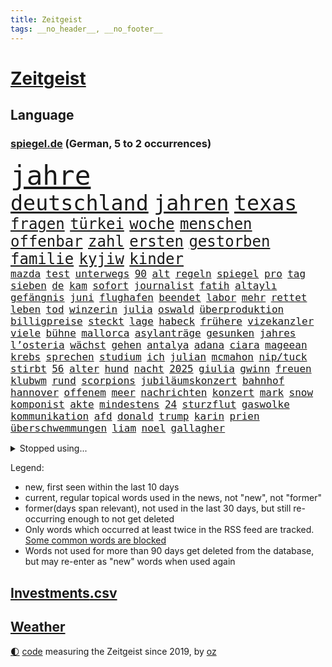 ```yaml
---
title: Zeitgeist
tags: __no_header__, __no_footer__
---
```


# [Zeitgeist](https://oliz.io/zeitgeist/)

## Language

<h3><a href="https://www.spiegel.de" target="_blank">spiegel.de</a> (German, 5 to 2 occurrences)</h3>
<p style="font-family:monospace">
<span style="font-size:32pt"><a href="news_links.html#jahre" class="current">jahre</a></span>
<br>
<span style="font-size:25pt"><a href="news_links.html#deutschland" class="current">deutschland</a></span>
<span style="font-size:25pt"><a href="news_links.html#jahren" class="current">jahren</a></span>
<span style="font-size:25pt"><a href="news_links.html#texas" class="current">texas</a></span>
<br>
<span style="font-size:18pt"><a href="news_links.html#fragen" class="current">fragen</a></span>
<span style="font-size:18pt"><a href="news_links.html#türkei" class="current">türkei</a></span>
<span style="font-size:18pt"><a href="news_links.html#woche" class="current">woche</a></span>
<span style="font-size:18pt"><a href="news_links.html#menschen" class="current">menschen</a></span>
<span style="font-size:18pt"><a href="news_links.html#offenbar" class="current">offenbar</a></span>
<span style="font-size:18pt"><a href="news_links.html#zahl" class="current">zahl</a></span>
<span style="font-size:18pt"><a href="news_links.html#ersten" class="current">ersten</a></span>
<span style="font-size:18pt"><a href="news_links.html#gestorben" class="current">gestorben</a></span>
<span style="font-size:18pt"><a href="news_links.html#familie" class="current">familie</a></span>
<span style="font-size:18pt"><a href="news_links.html#kyjiw" class="current">kyjiw</a></span>
<span style="font-size:18pt"><a href="news_links.html#kinder" class="current">kinder</a></span>
<br>
<span style="font-size:12pt"><a href="news_links.html#mazda" class="new">mazda</a></span>
<span style="font-size:12pt"><a href="news_links.html#test" class="current">test</a></span>
<span style="font-size:12pt"><a href="news_links.html#unterwegs" class="current">unterwegs</a></span>
<span style="font-size:12pt"><a href="news_links.html#90" class="current">90</a></span>
<span style="font-size:12pt"><a href="news_links.html#alt" class="current">alt</a></span>
<span style="font-size:12pt"><a href="news_links.html#regeln" class="current">regeln</a></span>
<span style="font-size:12pt"><a href="news_links.html#spiegel" class="current">spiegel</a></span>
<span style="font-size:12pt"><a href="news_links.html#pro" class="current">pro</a></span>
<span style="font-size:12pt"><a href="news_links.html#tag" class="current">tag</a></span>
<span style="font-size:12pt"><a href="news_links.html#sieben" class="current">sieben</a></span>
<span style="font-size:12pt"><a href="news_links.html#de" class="current">de</a></span>
<span style="font-size:12pt"><a href="news_links.html#kam" class="current">kam</a></span>
<span style="font-size:12pt"><a href="news_links.html#sofort" class="current">sofort</a></span>
<span style="font-size:12pt"><a href="news_links.html#journalist" class="current">journalist</a></span>
<span style="font-size:12pt"><a href="news_links.html#fatih" class="current">fatih</a></span>
<span style="font-size:12pt"><a href="news_links.html#altaylı" class="new">altaylı</a></span>
<span style="font-size:12pt"><a href="news_links.html#gefängnis" class="current">gefängnis</a></span>
<span style="font-size:12pt"><a href="news_links.html#juni" class="current">juni</a></span>
<span style="font-size:12pt"><a href="news_links.html#flughafen" class="current">flughafen</a></span>
<span style="font-size:12pt"><a href="news_links.html#beendet" class="current">beendet</a></span>
<span style="font-size:12pt"><a href="news_links.html#labor" class="current">labor</a></span>
<span style="font-size:12pt"><a href="news_links.html#mehr" class="current">mehr</a></span>
<span style="font-size:12pt"><a href="news_links.html#rettet" class="current">rettet</a></span>
<span style="font-size:12pt"><a href="news_links.html#leben" class="current">leben</a></span>
<span style="font-size:12pt"><a href="news_links.html#tod" class="current">tod</a></span>
<span style="font-size:12pt"><a href="news_links.html#winzerin" class="new">winzerin</a></span>
<span style="font-size:12pt"><a href="news_links.html#julia" class="current">julia</a></span>
<span style="font-size:12pt"><a href="news_links.html#oswald" class="new">oswald</a></span>
<span style="font-size:12pt"><a href="news_links.html#überproduktion" class="new">überproduktion</a></span>
<span style="font-size:12pt"><a href="news_links.html#billigpreise" class="new">billigpreise</a></span>
<span style="font-size:12pt"><a href="news_links.html#steckt" class="current">steckt</a></span>
<span style="font-size:12pt"><a href="news_links.html#lage" class="current">lage</a></span>
<span style="font-size:12pt"><a href="news_links.html#habeck" class="current">habeck</a></span>
<span style="font-size:12pt"><a href="news_links.html#frühere" class="current">frühere</a></span>
<span style="font-size:12pt"><a href="news_links.html#vizekanzler" class="current">vizekanzler</a></span>
<span style="font-size:12pt"><a href="news_links.html#viele" class="current">viele</a></span>
<span style="font-size:12pt"><a href="news_links.html#bühne" class="current">bühne</a></span>
<span style="font-size:12pt"><a href="news_links.html#mallorca" class="current">mallorca</a></span>
<span style="font-size:12pt"><a href="news_links.html#asylanträge" class="new">asylanträge</a></span>
<span style="font-size:12pt"><a href="news_links.html#gesunken" class="current">gesunken</a></span>
<span style="font-size:12pt"><a href="news_links.html#jahres" class="current">jahres</a></span>
<span style="font-size:12pt"><a href="news_links.html#l’osteria" class="new">l’osteria</a></span>
<span style="font-size:12pt"><a href="news_links.html#wächst" class="current">wächst</a></span>
<span style="font-size:12pt"><a href="news_links.html#gehen" class="current">gehen</a></span>
<span style="font-size:12pt"><a href="news_links.html#antalya" class="new">antalya</a></span>
<span style="font-size:12pt"><a href="news_links.html#adana" class="new">adana</a></span>
<span style="font-size:12pt"><a href="news_links.html#ciara" class="new">ciara</a></span>
<span style="font-size:12pt"><a href="news_links.html#mageean" class="new">mageean</a></span>
<span style="font-size:12pt"><a href="news_links.html#krebs" class="current">krebs</a></span>
<span style="font-size:12pt"><a href="news_links.html#sprechen" class="current">sprechen</a></span>
<span style="font-size:12pt"><a href="news_links.html#studium" class="current">studium</a></span>
<span style="font-size:12pt"><a href="news_links.html#ich" class="current">ich</a></span>
<span style="font-size:12pt"><a href="news_links.html#julian" class="current">julian</a></span>
<span style="font-size:12pt"><a href="news_links.html#mcmahon" class="new">mcmahon</a></span>
<span style="font-size:12pt"><a href="news_links.html#nip/tuck" class="new">nip/tuck</a></span>
<span style="font-size:12pt"><a href="news_links.html#stirbt" class="current">stirbt</a></span>
<span style="font-size:12pt"><a href="news_links.html#56" class="current">56</a></span>
<span style="font-size:12pt"><a href="news_links.html#alter" class="current">alter</a></span>
<span style="font-size:12pt"><a href="news_links.html#hund" class="current">hund</a></span>
<span style="font-size:12pt"><a href="news_links.html#nacht" class="current">nacht</a></span>
<span style="font-size:12pt"><a href="news_links.html#2025" class="current">2025</a></span>
<span style="font-size:12pt"><a href="news_links.html#giulia" class="new">giulia</a></span>
<span style="font-size:12pt"><a href="news_links.html#gwinn" class="new">gwinn</a></span>
<span style="font-size:12pt"><a href="news_links.html#freuen" class="current">freuen</a></span>
<span style="font-size:12pt"><a href="news_links.html#klubwm" class="current">klubwm</a></span>
<span style="font-size:12pt"><a href="news_links.html#rund" class="current">rund</a></span>
<span style="font-size:12pt"><a href="news_links.html#scorpions" class="new">scorpions</a></span>
<span style="font-size:12pt"><a href="news_links.html#jubiläumskonzert" class="new">jubiläumskonzert</a></span>
<span style="font-size:12pt"><a href="news_links.html#bahnhof" class="new">bahnhof</a></span>
<span style="font-size:12pt"><a href="news_links.html#hannover" class="current">hannover</a></span>
<span style="font-size:12pt"><a href="news_links.html#offenem" class="new">offenem</a></span>
<span style="font-size:12pt"><a href="news_links.html#meer" class="current">meer</a></span>
<span style="font-size:12pt"><a href="news_links.html#nachrichten" class="current">nachrichten</a></span>
<span style="font-size:12pt"><a href="news_links.html#konzert" class="current">konzert</a></span>
<span style="font-size:12pt"><a href="news_links.html#mark" class="current">mark</a></span>
<span style="font-size:12pt"><a href="news_links.html#snow" class="current">snow</a></span>
<span style="font-size:12pt"><a href="news_links.html#komponist" class="new">komponist</a></span>
<span style="font-size:12pt"><a href="news_links.html#akte" class="new">akte</a></span>
<span style="font-size:12pt"><a href="news_links.html#mindestens" class="current">mindestens</a></span>
<span style="font-size:12pt"><a href="news_links.html#24" class="current">24</a></span>
<span style="font-size:12pt"><a href="news_links.html#sturzflut" class="new">sturzflut</a></span>
<span style="font-size:12pt"><a href="news_links.html#gaswolke" class="new">gaswolke</a></span>
<span style="font-size:12pt"><a href="news_links.html#kommunikation" class="current">kommunikation</a></span>
<span style="font-size:12pt"><a href="news_links.html#afd" class="current">afd</a></span>
<span style="font-size:12pt"><a href="news_links.html#donald" class="current">donald</a></span>
<span style="font-size:12pt"><a href="news_links.html#trump" class="current">trump</a></span>
<span style="font-size:12pt"><a href="news_links.html#karin" class="current">karin</a></span>
<span style="font-size:12pt"><a href="news_links.html#prien" class="current">prien</a></span>
<span style="font-size:12pt"><a href="news_links.html#überschwemmungen" class="current">überschwemmungen</a></span>
<span style="font-size:12pt"><a href="news_links.html#liam" class="current">liam</a></span>
<span style="font-size:12pt"><a href="news_links.html#noel" class="new">noel</a></span>
<span style="font-size:12pt"><a href="news_links.html#gallagher" class="current">gallagher</a></span>
</p>
<details>
<summary>Stopped using...</summary>
<p class="former" style="font-size:12pt">
anstieg(1716) anwalt(1716) christoph(1716) joe(1716) wagen(1716) gelegt(1715) helfer(1715) klagen(1715) krankenhäuser(1715) siegt(1715) aufgeben(1714) erfasst(1714) geschäfte(1714) konservativen(1714) november(1714) vorschläge(1714) weitgehend(1714) arbeitnehmer(1713) biden(1713) 300(1712) gefasst(1712) künftigen(1712) präsidentschaftswahl(1712) vorher(1712) wichtig(1712) entwarnung(1711) persönliche(1711) position(1711) standort(1711) bidens(1710) co₂(1710) einzug(1710) jüngeren(1710) rezept(1710) gefährliche(1709) nummer(1709) tore(1709) united(1709) angeklagte(1708) fußballbundesliga(1708) mannes(1708) nordsee(1708) südafrika(1708) wahrheit(1708) werke(1708) augsburg(1707) eingereicht(1707) forderungen(1707) franziskus(1707) justiz(1707) schlagzeilen(1707) wirkung(1707) angeklagter(1706) daraufhin(1706) gewerkschaft(1706) rat(1706) türkischen(1706) verraten(1706) wechseln(1706) litauen(1705) lügen(1705) tokio(1705) triumph(1705) optimistisch(1704) rassistischen(1704) verschwand(1704) coach(1703) möglichst(1703) riesige(1703) vieler(1703) wähler(1703) freie(1702) organisation(1702) 31(1701) bundesstaat(1701) taiwan(1701) antisemitismus(1700) beinahe(1700) dramatisch(1700) erkrankung(1700) befreien(1699) fußballprofi(1698) überraschung(1698) 11(1697) 3(1697) offenen(1697) trafen(1697) wende(1696) halb(1693) nah(1693) rückzug(1692) wem(1690) betrifft(1688) erwachsene(1686) gelingen(1684) handy(1683) vorgänger(1682) smartphones(1673) liberalen(1668) bewegt(1667) lehrkräfte(1667) hitler(1646) milliardär(1603) rumänien(1527) gestanden(1495) müll(1471) truppe(1452) verdi(1452) insbesondere(1432) 120(1412) kuriose(1412) 20000(1409) hoffenheim(1382) getöteten(1370) zentralen(1345) regierungschefin(1344) euländer(1322) dutzenden(1302) unserem(1302) öffentlichrechtlichen(1274) krim(1260) geplatzt(1253) ring(1253) überwachung(1249) desto(1247) lücken(1196) nebenbei(1191) königsklasse(1172) humor(1161) antisemitische(1160) aufeinander(1141) schlamm(1140) galten(1106) lob(1102) anlauf(1097) nationale(1097) justizminister(1096) erntet(1091) deutsch(1085) kampagne(1078) streiks(1044) 05(1032) nackt(1023) methoden(986) bergen(977) deuten(975) staates(942) kampfjets(938) djokovic(932) wechselte(932) gedroht(928) check(921) opfers(912) zehnte(904) erfolgreiche(893) viertagewoche(893) ständig(869) manöver(859) darmstadt(843) vereinten(843) tragischen(831) wendepunkt(829) name(827) angerichtet(809) radsport(809) wohnen(805) gekürt(803) helmut(787) härtere(786) getrieben(784) seltsame(764) psychische(757) qualität(737) festgestellt(733) anschluss(724) steve(724) vertrauter(709) parlamentswahl(673) anzeige(669) frank(668) völkermord(667) alaska(666) rekonstruktion(660) franziska(651) miliz(649) herbert(640) besserung(638) comedian(633) eingeschränkt(631) getöteter(630) horst(627) hinterlässt(621) nachbarland(620) mars(609) ausfälle(608) nominierung(607) mancherorts(599) reagierten(595) wahlsieg(595) rafah(594) eingedrungen(591) club(589) lebron(582) sprecherin(576) gespalten(571) kostenlos(567) student(567) ließe(564) bereichen(561) bestraft(557) simon(549) riesigen(546) erinnerung(543) is(540) ambitionen(538) abgefeuert(535) huthis(535) bezeichnete(532) rutscht(525) nvidia(524) spekulationen(524) seoul(522) brandenburgischen(521) niemals(514) gesundheitszustand(510) hype(509) potsdam(508) 2006(505) reichsten(502) marken(501) kontroversen(499) shein(499) gefühle(498) hummels(498) mats(498) jr(497) karriereende(497) jagt(496) asien(494) populisten(493) erleichtert(492) fertig(482) geschichten(481) zoo(481) rasch(476) pferde(474) 58(473) mount(473) eukommissionspräsidentin(472) sabine(470) superstars(470) usmedien(469) legten(468) rhetorik(464) hessischen(463) scheidung(462) dienen(460) angeschlagene(456) singapur(453) laufende(450) rechtsradikale(449) drin(443) bürgerkrieg(438) statistische(438) 250(437) faktencheck(437) ruhrgebiet(437) milliardäre(436) denkbar(431) elektromobilität(429) lebenslanger(428) instanz(425) weber(421) düstere(419) publikums(418) akteure(417) flut(417) sprecher(409) hitlers(407) meinungsfreiheit(407) anlegen(406) genauen(396) europäisches(395) rassistischer(378) verspätungen(378) polizeigewalt(367) kurioser(362) süddeutschland(362) zuerst(361) enttäuschung(355) westküste(355) peinlich(348) popsängerin(348) telefon(348) erwischt(345) medikament(343) music(341) ausländischen(340) gesichert(336) weltgesundheitsorganisation(335) enger(333) verbracht(332) zuversicht(332) kalkül(328) altern(327) kater(325) impfstoff(322) yoga(315) uspolitik(311) 27jährige(310) kursk(308) scheiterten(308) staatsoberhaupt(307) verhängen(305) reformieren(304) ceo(303) asiatischen(302) möglichem(299) verpasste(297) waffenhilfe(296) punktet(295) vergangen(294) zugriff(291) parteichefin(290) unterbringung(290) abgesetzt(287) gebiets(287) ungewiss(286) flüchtete(285) nutzerinnen(285) gegenden(283) absender(282) bewirbt(281) inflationsrate(277) hugo(276) h(275) heidenheim(275) tiefer(275) abgeschnitten(274) schädel(273) namibia(272) washingtons(272) elversberg(271) fassen(269) dauerten(268) maren(268) katastrophal(267) braunschweig(264) eindämmen(264) saintgermain(262) einziehen(261) jordanien(261) bewährungsstrafe(260) zunahme(260) milde(259) rauchen(259) marcel(257) verliehen(257) ursprung(256) vogel(256) nachbarländer(254) inhalten(253) geladen(252) antónio(251) guterres(251) unogeneralsekretär(251) vorsorglich(249) aktueller(247) verunglückte(247) arizona(246) harmlos(246) kern(246) stromausfälle(246) verrückt(245) konten(244) entdeckten(243) amtsantritt(241) paartherapeutin(241) tsg(240) everest(239) einführen(237) untersuchten(237) erkrankten(235) hall(235) einstellung(234) gebühren(233) strafzöllen(231) usverteidigungsminister(231) costner(228) selbstbewusst(227) mittagessen(226) gigantische(225) jake(225) erwachsen(224) durchsuchungen(223) rwe(222) gazas(221) abgelehnt(219) 14jährige(216) ökonom(216) leibwächter(214) formuliert(212) übergabe(212) greenpeace(211) winden(211) beliebte(210) gefängnisstrafe(210) töne(210) afdchefin(209) meines(209) platzen(209) meghan(207) wortbruch(207) delegation(206) gewannen(206) fußballklub(205) angemeldet(204) reue(203) verständigt(202) missbrauchsvorwürfe(201) südkoreas(200) verheerende(200) energieinfrastruktur(198) konferenz(198) preisverleihung(197) verwendung(196) erfährt(195) arbeitslos(194) gegenstand(193) recherche(193) steuer(193) 97(192) fasziniert(192) mobilität(192) ergab(191) vierjähriger(191) zurückhaltender(191) morddrohungen(189) tiefstand(189) rekruten(188) überführen(187) bonn(186) rechtsstaat(186) syrische(185) rockband(184) tina(184) konkurrent(183) missglückte(183) berufen(182) gegenmaßnahmen(182) herzogin(182) insider(182) rätselhafte(182) rebellen(181) spiegelrecherche(181) bundesarbeitsgericht(180) werner(180) einziges(179) fußballklubs(179) volle(179) bestandteil(178) vision(178) erledigen(177) steigert(177) graf(176) paragraf(176) steffi(176) schülern(175) entzug(174) verursachten(174) erwartete(173) schreit(172) aktivitäten(171) chips(171) adolf(170) solch(170) bauern(169) angestiegen(168) anstellt(168) british(167) ingolstadt(167) premierministers(167) aufzuholen(166) führender(166) techbosse(166) ministerium(165) 2045(163) woanders(163) beigetragen(161) fließt(161) geringere(160) kichatbot(160) radwege(159) schande(159) öffnete(159) einverleiben(157) ermittelte(157) gefährdete(157) konstruktiv(157) aufzuarbeiten(156) demenz(156) mail(156) ravensburg(156) lebensgefährlichen(154) sechzigerjahren(153) anke(152) promille(152) rechtspopulist(151) drogenkonsum(150) elisabeth(150) malen(150) eurozone(149) härteres(148) klimaneutral(148) schwäche(148) taxi(147) ungeachtet(146) website(146) begegnet(145) co₂preis(145) massiver(145) sarg(145) vereinzelt(145) geweckt(144) hochfahren(144) kyjiws(144) personenschutz(144) werten(144) beauftragt(142) issa(142) senioren(142) kälte(141) anhaltspunkte(140) gemüse(140) gerichtsurteil(140) geständnis(140) aufzunehmen(139) rosa(139) unterrichtet(139) vage(139) vergewaltiger(139) bundespolizisten(138) patricia(137) ruhm(137) verbesserung(137) doge(136) korruptionsprozess(136) lernt(136) niedrige(136) widersacher(135) 1985(134) aufheben(134) blumen(134) dar(134) euphorisch(134) montagmorgen(133) architekt(132) chemnitz(132) irrtümlich(132) kulturhauptstadt(132) quer(132) anzusehen(131) bewährung(131) empfohlenen(130) wilder(130) 77jährige(129) chaotischen(129) gerückt(129) zahle(129) 800(128) aschaffenburg(128) fifapräsident(128) millionenspende(128) trage(128) zugunglück(128) lawine(127) luxus(127) sand(127) conference(126) schusswechsel(126) 299(125) bonus(125) dankt(125) heilen(125) erfreut(124) überprüfung(124) gaga(123) inhaftierter(123) hilfsgütern(122) lübeck(122) nationalisten(121) steuererklärung(121) witkoff(121) clemens(120) frederiksen(120) handelspartnern(120) mette(120) stürmen(120) vorsitzender(120) beziffert(119) kapitel(119) universitäten(119) wohnheim(119) merz’(118) definieren(117) historisches(117) ole(117) sicherheitskonferenz(117) gegenzöllen(116) ähnlichkeiten(116) anrecht(115) josef(115) k(115) verträge(115) pech(114) verleihung(114) dick(113) nachlass(113) niederrhein(113) chialo(112) fördert(112) grönemeyer(112) kippte(112) luftqualität(112) bombardierung(110) enthält(110) obst(110) ostens(110) staatskasse(110) wohlstand(110) kettensäge(109) roland(109) terrorgruppe(109) trennten(109) gerichts(108) lebten(108) südostasien(107) hamm(106) schreckens(106) weltrekord(106) wesen(106) partnerschaften(105) brücken(104) decke(104) neuerlichen(104) beherrschen(103) berechnungen(103) geisterstadt(103) rüstungskonzerne(103) verschwindet(103) händeringend(102) tennisweltrangliste(102) wars(102) junges(101) legislaturperiode(101) pickleball(101) erschaffen(100) fragwürdige(100) luis(100) unovollversammlung(100) hendrik(99) ukraines(99) übernachten(99) 88(98) bürokratische(98) neukölln(98) 27jähriger(97) startklarnewsletter(97) verbrennungsmotoren(97) tyrannen(96) just(95) stemmen(95) unangemessen(95) wangerooge(95) aufgebraucht(94) bildschirm(94) funklöcher(94) selbstbestimmte(94) synonym(94) bundesbehörden(93) fortgesetzt(93) schwuler(93) umstritten(93) wahlniederlage(93) d’azur(92) schädliche(92) zweitem(92) energiekonzern(91) erdbeeren(91) felsstürze(91) kaiuwe(91) netzausbau(91) prallt(91) rheinlandpfälzische(91) schicksalswahl(91) schoa(91) überragendes(91) ausbleibende(90) beantworten(90) boy(90) meistens(90) moralische(90) männlich(90) neuorientierung(90) regierungskoalition(90) aspirin(89) ausgestellt(89) beigesetzt(89) bildungssystem(89) südlichen(89) auskunft(88) disqualifiziert(88) krass(88) sammlung(88) angelegt(87) bestellen(87) landgerichts(87) pokalfinale(87) statistik(87) co₂emissionshandel(86) fauxpas(86) 380(85) bestehenden(85) bundesweiten(85) drohnenattacke(85) ehrgeiziges(85) verschlimmert(85) handgranate(84) lück(84) präsidentenberater(84) realistischen(84) technologien(84) arena(83) begehen(83) beobachter(83) betrugs(83) großoffensive(83) jemenitische(83) julián(83) rar(83) ron(83) virologe(83) álvarez(83) belegschaft(82) heldin(82) wertlos(82) 44jährigen(81) aggressive(81) denkwürdigen(81) entrüstung(81) kriegsfall(81) sperrungen(81) vergleichbar(81) vielseitigkeit(81) abreißen(80) beerdigung(80) finnlands(80) gefälscht(80) gerichtlich(80) helme(80) hörte(80) sportart(80) spurlos(80) zehnten(80) 51jährige(79) 53jährige(79) are(79) aurel(79) ausgeführt(79) bedanken(79) bejubelt(79) bisseck(79) entgegenzusetzen(79) maradona(79) offenlegen(79) parkinsonkrankheit(79) yann(79) abgang(78) angepasst(78) autokonzern(78) bulli(78) einseitiges(78) erfolgt(78) freispruch(78) freistaat(78) kolonialismus(78) marinemanöver(78) mirra(78) verbrennerpkw(78) walter(78) weitreichende(78) genügen(77) spitzenpolitik(77) visa(77) feilschen(76) humanitären(76) klassische(76) sicherheitsleuten(76) staunt(76) unogeneralversammlung(76) anden(75) anerkannt(75) anpassung(75) bauer(75) chatbots(75) damm(75) einzudämmen(75) gemeinnützige(75) peruanischer(75) regenfälle(75) würgegriff(75) kremltruppen(74) netanyahuregierung(74) resigniert(74) streeck(74) usvorschlag(74) alltags(73) beschlagnahmen(73) bestechungsgeld(73) fehlinformationen(73) j(73) kürzung(73) schmuggler(73) tiktokvideos(73) diagnostizieren(72) durow(72) fernseher(72) käfig(72) pawel(72) rühmt(72) telegramgründer(72) verfahrens(72) arthrose(71) bushaltestelle(71) instabilen(71) power(71) prideparaden(71) präsidentschaftskandidaten(71) byd(70) schimmel(70) taiwans(70) vorlage(70) 18000(69) armeeangaben(69) chan(69) definitiv(69) dnatests(69) irritationen(69) kalender(69) militärstützpunkte(69) reserviert(69) verfilmen(69) friedrichshafen(68) hungersnot(68) schmitt(68) stürzten(68) tommi(68) unglaublich(68) willkommen(68) flugreise(67) islam(67) maps(67) sicherheitsgründen(67) atomabkommen(66) krimitipp(66) psychothriller(66) daxkonzerne(65) elite(65) gletscher(65) korruptionsprozesse(65) leuchttürme(65) niklas(65) reduziert(65) schmelzen(65) spektakulärsten(65) tvdoku(65) weigerte(65) wiesen(65) überstunden(65) giftigen(64) kultusminister(64) löwin(64) modernisierung(64) versöhnliche(64) aufgearbeitet(63) benachbarten(63) boykott(63) dokumentieren(63) erwähnte(63) helen(63) kriselnden(63) küstengebiet(63) mirren(63) nazizeit(63) spitzenkandidat(63) wettkämpfen(63) clubs(62) höherer(62) staatspräsidenten(62) ärzteschaft(62) fatalen(61) festgenommenen(61) fußballvereins(61) verschwanden(61) alb(60) baustelle(60) drogenkriminalität(60) eliteuniversität(60) geistig(60) gönnen(60) koalitionsvertrag(60) milliardärs(60) ortschaften(60) schwäbischen(60) wimmelt(60) millionäre(59) nebenwirkungen(59) rutschten(59) sofortiger(59) streitthema(59) weltkriegsbomben(59) abzuwarten(58) publikumsliebling(58) seitenlinie(58) thompson(58) weiterspielen(58) wenden(58) überflutet(58) aufbereitet(57) begünstigt(57) booker(57) cory(57) produzierte(57) rekordrede(57) relegation(57) ultrarechte(57) ungemütlich(57) hasan(56) lohnausgleich(56) vollem(56) bremse(55) kinofilm(55) mad(55) men(55) militärbasen(55) römischen(55) rücksichtslos(55) umgekrempelt(55) vertragsverlängerung(55) frauengesundheit(54) fußballfest(54) geistigen(54) laufe(54) rudi(54) safferling(54) sangen(54) völkerrechtler(54) avatar(53) notfallgesetz(53) rädern(53) vorgängers(53) widerrufen(53) überflutungen(53) bondbösewicht(52) fassade(52) federico(52) ghada(52) hoffmann(52) nachkriegszeit(52) schwinden(52) sturzenegger(52) zollverhandlungen(52) 8500(51) aggressiv(51) ameise(51) befreiender(51) geendet(51) gegenklage(51) geständnisse(51) hochhaus(51) kolonialzeit(51) moratorium(51) rita(51) sumy(51) ausgeweitet(50) dfbsportdirektor(50) erschütternd(50) handelsverband(50) kiunternehmen(50) stunt(50) völler(50) eisner(49) fellner(49) jackie(49) jillian(49) junis(49) kremlherrscher(49) odowaa(49) shriner(49) vorrang(49) weezerbassisten(49) aggressives(48) ausgegraben(48) donezk(48) irreführende(48) lebewesen(48) tschechische(48) anleihemärkte(47) atomverhandlungen(47) barbie(47) bauwerk(47) klassenfahrt(47) rechter(47) schwachkopfbeleidigung(47) waffenexporte(47) würzburg(47) 188(46) ameisen(46) arten(46) auftauchen(46) barça(46) formsache(46) interaktiv(46) politcomeback(46) rätseln(46) südamerika(46) bewährungsstrafen(45) drohmails(45) intensiv(45) kommentator(45) makejew(45) oleksij(45) orthodoxe(45) 87jährige(44) beeindruckte(44) freiwilligkeit(44) reisenden(44) wasserknappheit(44) abgründe(43) audretsch(43) gebrauch(43) grünenfraktionsvize(43) gym(43) oberbürgermeisterin(43) reisewelle(43) stützen(43) superlative(43) taurus(43) wallis(43) waschbären(43) lichtblick(42) sexhandel(42) terminplan(42) clips(41) deutschlandchef(41) freiem(41) mutterschutz(41) usstaaten(41) uswirtschaft(41) vertrauensvorschuss(41) bemühungen(40) bombendrohungen(40) fremden(40) genozid(40) kläger(40) knicks(40) tabletten(40) traditionelles(40) einsätzen(39) erfahrene(39) meeresboden(39) schillernde(39) jonathan(38) mitschüler(38) spendiert(38) tah(38) tal(38) terroranschlag(38) therapien(38) täte(38) warnsignale(38) wednesday(38) carolin(37) europäern(37) gefilden(37) kebekus(37) köpfe(37) sanaa(37) verletzen(37) abläuft(36) eingehandelt(36) gemobbt(36) jenna(36) niederländer(36) nutzerdaten(36) ortega(36) selfie(36) staatsfonds(36) teufelskreis(36) wäldern(36) almuth(35) ampeln(35) andy(35) klammen(35) lindern(35) richtungsentscheidung(35) schläger(35) hauptsächlich(34) hawaii(34) korrigieren(34) landtagswahl(34) westdeutsche(34) abgeschossen(33) geistlichen(33) mia(33) obdachlosen(33) stuft(33) tennisgeschichte(33) kippt(32) lee(32) mittelalters(32) randale(32) schauspielkarriere(32) benehmen(31) ausrufen(30) cyberangriff(30) durchatmen(30) eingezogen(30) emform(30) nelles(30) routen(30) sprachnachrichten(30) wichtigster(30) entführten(29) extagesschausprecher(29) genitalien(29) gesperrte(29) rumort(29) verteilung(29) abbruch(28) allianzarena(28) chemnitzer(28) copacabana(28) femizid(28) konsumgeständnis(28) millionenfache(28) präsidentschaftswahlen(28) pubertät(28) schlangen(28) süddeutschen(28) 12jähriger(27) apartment(27) betrunkene(27) francis(27) merzregierung(27) modellen(27) sehe(27) uniform(27) brüllten(26) ian(26) länderspiel(26) mcewan(26) meilenstein(26) polizeischutz(26) riesenerfolg(26) solo(26) biergärten(25) dschungel(25) erlag(25) gekracht(25) spanisches(25) deklassiert(24) emiraten(24) enrique(24) flavio(24) grünenabgeordnete(24) heidenheims(24) himmelfahrt(24) karate(24) verfassungsschutzes(24) ausgrenzung(23) championsleaguefinalist(23) inneren(23) verschlossenen(23) übergewinnsteuer(23) angeordneten(22) clip(22) einschätzung(22) fußballgeschichte(22) giro(22) liegenden(22) maischberger(22) abgeschossene(21) d'italia(21) dieselaffäre(21) drogenbossen(21) eingehend(21) gefürchteten(21) maduro(21) nicolás(21) picasso(21) reparationen(21) vwmanager(21) 140(20) deutschlandweit(20) ideologie(20) krankheitserreger(20) lutschern(20) ungewohnt(20) 1108(19) cosmo(19) euinstitutionen(19) klingbeils(19) primož(19) roglič(19) schätze(19) teuber(19) traineramt(19) verwandelte(19) akin(18) filmprojekt(18) komplizierten(18) verteufelt(18) abbild(17) allgemeinen(17) blutigen(17) nahostpolitik(17) wehen(17) widmete(17) basketballlegende(16) chefsache(16) flüchtende(16) innenstädte(16) mordurteil(16) saudischen(16) schleuser(16) schwierigste(16) vertreibung(16) costar(15) gestohlene(15) intensiviert(15) kassenpatienten(15) königlichen(15) lokalpolitikerin(15) maß(15) opferrolle(15) steine(15) verbreiten(15) verzückt(15) dschihadisten(14) schnöde(14) terrorakt(14) wachsender(14) zeitraum(14) zurückweisen(14) brandbrief(13) entführen(13) final(13) impossible(13) jared(13) me/cfs(13) probe(13) schlechtes(13) süd(13) vertuscht(13) absolventen(12) anerkannte(12) auszunutzen(12) constantin(12) cumex(12) cumexskandal(12) diddyprozess(12) exotische(12) geformt(12) gesinnung(12) schreiber(12) altersgründen(11) landeskriminalamt(11) stina(11)
</p>
</details>
<p>Legend:
<ul>
<li><span class="new">new</span>, first seen within the last 10 days</li>
<li><span class="current">current</span>, regular topical words used in the news, not "new", not "former"</li>
<li><span class="former">former(days span relevant)</span>, not used in the last 30 days, but still re-occurring enough to not get deleted</li>
<li>Only words which occurred at least twice in the RSS feed are tracked. <a href="language/filters.py">Some common words are blocked</a></li>
<li>Words not used for more than 90 days get deleted from the database, but may re-enter as "new" words when used again</li>
</ul>
</p>

## [Investments](investments.html)[.csv](investments.csv)

## [Weather](weather.html)

<footer>
<a href="javascript:toggleTheme()" class="nav">🌓</a>
<a href="https://github.com/ooz/zeitgeist">code</a> measuring the Zeitgeist since 2019, by <a href="https://oliz.io">oz</a>
</footer>
